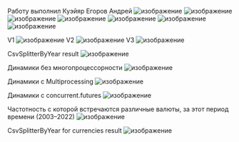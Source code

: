 Работу выполнил Куэйяр Егоров Андрей
![изображение](https://user-images.githubusercontent.com/103134410/205736721-9906c2df-200d-4e4b-bafc-c25efd94ddb2.png)
![изображение](https://user-images.githubusercontent.com/103134410/205736876-8c7edbd8-c857-46c7-9745-8aa8daf0a0ba.png)
![изображение](https://user-images.githubusercontent.com/103134410/205737057-d9bf882a-c1cc-4425-b187-c7701ec599cb.png)
![изображение](https://user-images.githubusercontent.com/103134410/205738025-eb8fdc31-75b8-40a9-8454-a230d3b6ccb3.png)
![изображение](https://user-images.githubusercontent.com/103134410/205738132-b8bfe7e2-fcf0-4fdd-883c-cf7babc8b1e7.png)
![изображение](https://user-images.githubusercontent.com/103134410/205738216-bff3663f-be95-410b-8811-635719fb5b6b.png)
![изображение](https://user-images.githubusercontent.com/103134410/205747842-5b3d580e-086d-45cf-b408-65aad2e704d0.png)

V1
![изображение](https://user-images.githubusercontent.com/103134410/205748161-86be1340-f6a1-47d1-bfcc-e775c4ab86c3.png)
V2
![изображение](https://user-images.githubusercontent.com/103134410/205748343-421e4f7a-8bf3-4046-b92f-527ec2086847.png)
V3
![изображение](https://user-images.githubusercontent.com/103134410/205747579-12c5e1f0-69bf-4674-884a-979e3eed1a7e.png)
























CsvSplitterByYear result
![изображение](https://user-images.githubusercontent.com/103134410/206735555-d98357f0-fe01-4397-a9ac-b80cacf80207.png)

Динамики без многопроцессорности
![изображение](https://user-images.githubusercontent.com/103134410/206861457-88fa9016-3022-403c-bbf7-ad21b8ac2f41.png)

Динамики с Multiprocessing
![изображение](https://user-images.githubusercontent.com/103134410/206861567-ed5d616b-c6ec-41d1-a5c3-36fe060c6124.png)

Динамики с concurrent.futures
![изображение](https://user-images.githubusercontent.com/103134410/206861601-e5e6dd77-7633-4adf-938d-34d1a1034b81.png)

Частотность с которой встречаются различные валюты, за этот период времени (2003–2022)
![изображение](https://user-images.githubusercontent.com/103134410/208471322-75137ec7-b944-4ef0-b463-80a43a334854.png)

CsvSplitterByYear for currencies result
![изображение](https://user-images.githubusercontent.com/103134410/208475139-36fc224c-c655-416c-b206-af7df062d568.png)